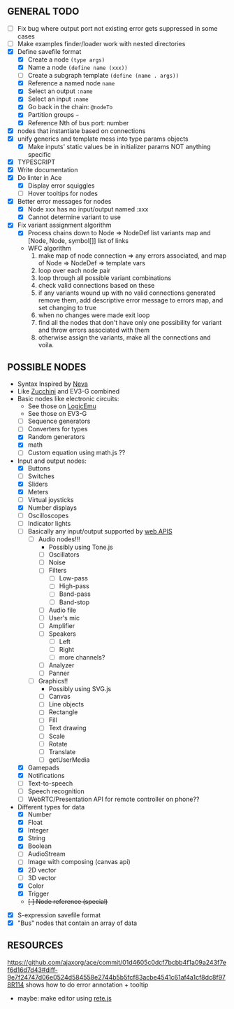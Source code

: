 ## GENERAL TODO

* [ ] Fix bug where output port not existing error gets suppressed in some cases
* [ ] Make examples finder/loader work with nested directories
* [X] Define savefile format
    * [X] Create a node `(type args)`
    * [X] Name a node `(define name (xxx))`
    * [ ] Create a subgraph template `(define (name . args))`
    * [X] Reference a named node `name`
    * [X] Select an output `:name`
    * [X] Select an input `:name`
    * [X] Go back in the chain: `@nodeTo`
    * [X] Partition groups `~`
    * [X] Reference Nth of bus port: number
* [X] nodes that instantiate based on connections
* [X] unify generics and template mess into type params objects
    * [X] Make inputs' static values be in initializer params NOT anything specific
* [X] TYPESCRIPT
* [X] Write documentation
* [X] Do linter in Ace
    * [X] Display error squiggles
    * [ ] Hover tooltips for nodes
* [X] Better error messages for nodes
    * [X] Node xxx has no input/output named :xxx
    * [X] Cannot determine variant to use
* [X] Fix variant assignment algorithm
    * [X] Process chains down to Node => NodeDef list variants map and \[Node, Node, symbol[]] list of links
    * WFC algorithm
        1. make map of node connection => any errors associated, and map of Node => NodeDef => template vars
        2. loop over each node pair
        3. loop through all possible variant combinations
        4. check valid connections based on these
        5. if any variants wound up with no valid connections generated remove them, add descriptive error message to errors map, and set changing to true
        6. when no changes were made exit loop
        7. find all the nodes that don't have only one possibility for variant and throw errors associated with them
        8. otherwise assign the variants, make all the connections and voila.

## POSSIBLE NODES

* Syntax Inspired by [Neva](https://github.com/nevalang/neva)
* Like [Zucchini](https://esolangs.org/wiki/Zucchini) and EV3-G combined
* Basic nodes like electronic circuits:
    * See those on [LogicEmu](https://lodev.org/logicemu/)
    * See those on EV3-G
    * [ ] Sequence generators
    * [ ] Converters for types
    * [X] Random generators
    * [X] math
    * [ ] Custom equation using math.js ??
* Input and output nodes:
    * [X] Buttons
    * [ ] Switches
    * [X] Sliders
    * [X] Meters
    * [ ] Virtual joysticks
    * [X] Number displays
    * [ ] Oscilloscopes
    * [ ] Indicator lights
    * [ ] Basically any input/output supported by [web APIS](https://developer.mozilla.org/en-US/docs/Web/API)
        * [ ] Audio nodes!!!
            * Possibly using Tone.js
            * [ ] Oscillators
            * [ ] Noise
            * [ ] Filters
                * [ ] Low-pass
                * [ ] High-pass
                * [ ] Band-pass
                * [ ] Band-stop
            * [ ] Audio file
            * [ ] User's mic
            * [ ] Amplifier
            * [ ] Speakers
                * [ ] Left
                * [ ] Right
                * [ ] more channels?
            * [ ] Analyzer
            * [ ] Panner
        * [ ] Graphics!!
            * Possibly using SVG.js
            * [ ] Canvas
            * [ ] Line objects
            * [ ] Rectangle
            * [ ] Fill
            * [ ] Text drawing
            * [ ] Scale
            * [ ] Rotate
            * [ ] Translate
            * [ ] getUserMedia
    * [X] Gamepads
    * [X] Notifications
    * [ ] Text-to-speech
    * [ ] Speech recognition
    * [ ] WebRTC/Presentation API for remote controller on phone??
* Different types for data
    * [X] Number
    * [X] Float
    * [X] Integer
    * [X] String
    * [X] Boolean
    * [ ] AudioStream
    * [ ] Image with composing (canvas api)
    * [X] 2D vector
    * [ ] 3D vector
    * [X] Color
    * [X] Trigger
    * ~~[ ] Node reference (special)~~
* [X] S-expression savefile format
* [X] "Bus" nodes that contain an array of data

## RESOURCES

<https://github.com/ajaxorg/ace/commit/01d4605c0dcf7bcbb4f1a09a243f7ef6d16d7d43#diff-9e7f24747d06e0524d584558e2744b5b5fcf83acbe4541c61af4a1cf8dc8f978R114> shows how to do error annotation + tooltip

* maybe: make editor using [rete.js](https://retejs.org)
